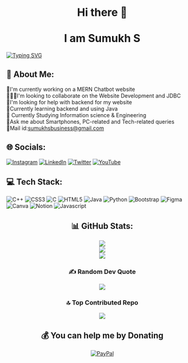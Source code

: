 <div align="center"> 
  <h1>
    Hi there 👋
    <br />
    <br />
    I am Sumukh S
    <br />
  </h1>
</div>

[![Typing SVG](https://readme-typing-svg.herokuapp.com?font=Roboto+Mono&pause=1000&center=true&vCenter=true&width=435&lines=Welcome+to+My+Profile;Full+Stack+Developer;Information+Science+Engineer)](https://git.io/typing-svg)
<!--
**Sumukh-S/Sumukh-S** is a ✨ _special_ ✨ repository because its `README.md` (this file) appears on your GitHub profile.

Here are some ideas to get you started:

- 🔭 I’m currently working on ...
- 🌱 I’m currently learning ...
- 👯 I’m looking to collaborate on ...
- 🤔 I’m looking for help with ...
- 💬 Ask me about ...
- 📫 How to reach me: ...
- 😄 Pronouns: ...
- ⚡ Fun fact: ...
-->
## 💫 About Me:
🔬I'm currently working on a MERN Chatbot website<br>🧑‍🤝‍🧑I'm looking to collaborate on the Website Development and JDBC<br>🤝I'm looking for help with backend for my website<br>🌱Currently learning backend and using Java<br>🏫 Currently Studying Information science & Engineering <br>💬Ask me about Smartphones, PC-related and Tech-related queries<br>📧Mail id:sumukhsbusiness@gmail.com


## 🌐 Socials:
[![Instagram](https://img.shields.io/badge/Instagram-%23E4405F.svg?logo=Instagram&logoColor=white)](https://instagram.com/s.u.m.u.k.h._.s) [![LinkedIn](https://img.shields.io/badge/LinkedIn-%230077B5.svg?logo=linkedin&logoColor=white)](https://linkedin.com/in/sumukh-s-26089b245) [![Twitter](https://img.shields.io/badge/Twitter-%231DA1F2.svg?logo=Twitter&logoColor=white)](https://twitter.com/@SUMUKH_S_) [![YouTube](https://img.shields.io/badge/YouTube-%23FF0000.svg?logo=YouTube&logoColor=white)](https://youtube.com/@https://www.youtube.com/channel/UCSY-ztyASKSzj7sVplqp9LA) 

## 💻 Tech Stack:
![C++](https://img.shields.io/badge/c++-%2300599C.svg?style=flat&logo=c%2B%2B&logoColor=white) ![CSS3](https://img.shields.io/badge/css3-%231572B6.svg?style=flat&logo=css3&logoColor=white) ![C](https://img.shields.io/badge/c-%2300599C.svg?style=flat&logo=c&logoColor=white) ![HTML5](https://img.shields.io/badge/html5-%23E34F26.svg?style=flat&logo=html5&logoColor=white) ![Java](https://img.shields.io/badge/java-%23ED8B00.svg?style=flat&logo=java&logoColor=white) ![Python](https://img.shields.io/badge/python-3670A0?style=flat&logo=python&logoColor=ffdd54) ![Bootstrap](https://img.shields.io/badge/bootstrap-%23563D7C.svg?style=flat&logo=bootstrap&logoColor=white)  	![Figma](https://img.shields.io/badge/figma-%23F24E1E.svg?style=flat&logo=figma&logoColor=white) ![Canva](https://img.shields.io/badge/Canva-%2300C4CC.svg?style=flat&logo=Canva&logoColor=white) ![Notion](https://img.shields.io/badge/Notion-%23000000.svg?style=flat&logo=notion&logoColor=white) ![Javascript](https://img.shields.io/badge/logo-javascript-blue?logo=javascript)





<div align="center"> 

## 📊 GitHub Stats:
![](https://github-readme-stats.vercel.app/api?username=Sumukh-S&theme=radical&hide_border=false&include_all_commits=false&count_private=false)<br/>
![](https://github-readme-streak-stats.herokuapp.com/?user=Sumukh-S&theme=radical&hide_border=false)<br/>
![](https://github-readme-stats.vercel.app/api/top-langs/?username=Sumukh-S&theme=radical&hide_border=false&include_all_commits=false&count_private=false&layout=compact)
    <br />
### ✍️ Random Dev Quote
![](https://quotes-github-readme.vercel.app/api?type=horizontal&theme=radical)
    <br />
### 🔝 Top Contributed Repo
![](https://github-contributor-stats.vercel.app/api?username=Sumukh-S&limit=5&theme=dark&combine_all_yearly_contributions=true)
    <br />
  ## 💰 You can help me by Donating
  [![PayPal](https://img.shields.io/badge/PayPal-00457C?style=for-the-badge&logo=paypal&logoColor=white)](https://paypal.me/@SUMUKHS4) 
</div>
